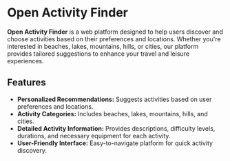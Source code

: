 # Open Activity Finder

**Open Activity Finder** is a web platform designed to help users discover and choose activities based on their preferences and locations. Whether you're interested in beaches, lakes, mountains, hills, or cities, our platform provides tailored suggestions to enhance your travel and leisure experiences.

## Features

- **Personalized Recommendations:** Suggests activities based on user preferences and locations.
- **Activity Categories:** Includes beaches, lakes, mountains, hills, and cities.
- **Detailed Activity Information:** Provides descriptions, difficulty levels, durations, and necessary equipment for each activity.
- **User-Friendly Interface:** Easy-to-navigate platform for quick activity discovery.


